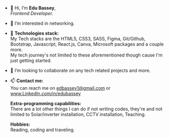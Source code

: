 - 👋 Hi, I’m **Edu Bassey**,<br> <i>Frontend Developer.</i>

- 👀 I’m interested in networking.

- 🌱 **Technologies stack:** <br>
  My Tech stacks are the HTML5, CSS3, SASS, Figma, Git/Github, Bootstrap, Javascript, React.js, Canva, Microsoft packages and a couple more.<br>
  My tech journey's not limited to these aforementioned though cause I'm just getting started.

- 💞️ I’m looking to collaborate on any tech related projects and more.

- 📫 **Contact me:** <br>
  You can reach me on edbassey1@gmail.com or www.LinkedIn.com/in/edubassey

  **Extra-programming capabilities:** <br>
  There are a lot other things I can do if not writing codes, they're and not limited to Solar/inverter installation, CCTV installation, Teaching.

  **Hobbies:** <br>
Reading, coding and traveling.


<!---
Edbassey/Edbassey is a ✨ special ✨ repository because its `README.md` (this file) appears on your GitHub profile.
You can click the Preview link to take a look at your changes.
--->
